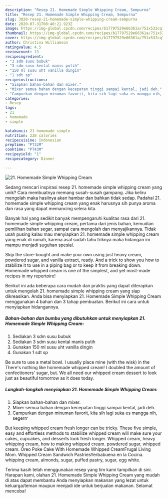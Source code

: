 ```yaml
---
description: "Resep 21. Homemade Simple Whipping Cream, Sempurna"
title: "Resep 21. Homemade Simple Whipping Cream, Sempurna"
slug: 3020-resep-21-homemade-simple-whipping-cream-sempurna
date: 2020-07-31T08:40:21.923Z
image: https://img-global.cpcdn.com/recipes/b17797529e66361a/751x532cq70/21-homemade-simple-whipping-cream-foto-resep-utama.jpg
thumbnail: https://img-global.cpcdn.com/recipes/b17797529e66361a/751x532cq70/21-homemade-simple-whipping-cream-foto-resep-utama.jpg
cover: https://img-global.cpcdn.com/recipes/b17797529e66361a/751x532cq70/21-homemade-simple-whipping-cream-foto-resep-utama.jpg
author: Christina Williamson
ratingvalue: 4.5
reviewcount: 13
recipeingredient:
- "3 sdm susu bubuk"
- "3 sdm susu kental manis putih"
- "150 ml susu uht vanilla dingin"
- "1 sdt sp"
recipeinstructions:
- "Siapkan bahan-bahan dan mixer."
- "Mixer semua bahan dengan kecepatan tinggi sampai kental, jadi deh."
- "Campurkan dengan minuman favorit, kita sih lagi suka es mangga nih, segerrr"
categories:
- Resep
tags:
- 21
- homemade
- simple

katakunci: 21 homemade simple 
nutrition: 228 calories
recipecuisine: Indonesian
preptime: "PT32M"
cooktime: "PT43M"
recipeyield: "1"
recipecategory: Dinner

---
```



![21. Homemade Simple Whipping Cream](https://img-global.cpcdn.com/recipes/b17797529e66361a/751x532cq70/21-homemade-simple-whipping-cream-foto-resep-utama.jpg)

Sedang mencari inspirasi resep 21. homemade simple whipping cream yang unik? Cara membuatnya memang susah-susah gampang. Jika keliru mengolah maka hasilnya akan hambar dan bahkan tidak sedap. Padahal 21. homemade simple whipping cream yang enak harusnya sih punya aroma dan rasa yang dapat memancing selera kita.

Banyak hal yang sedikit banyak mempengaruhi kualitas rasa dari 21. homemade simple whipping cream, pertama dari jenis bahan, kemudian pemilihan bahan segar, sampai cara mengolah dan menyajikannya. Tidak usah pusing kalau mau menyiapkan 21. homemade simple whipping cream yang enak di rumah, karena asal sudah tahu triknya maka hidangan ini mampu menjadi suguhan spesial.

Skip the store-bought and make your own using just heavy cream, powdered sugar, and vanilla extract, ready. And a trick to show you how to stabilize it to use in a piping bag or to keep it from breaking down. Homemade whipped cream is one of the simplest, and yet most-made recipes in my repertoire!


Berikut ini ada beberapa cara mudah dan praktis yang dapat diterapkan untuk mengolah 21. homemade simple whipping cream yang siap dikreasikan. Anda bisa menyiapkan 21. Homemade Simple Whipping Cream menggunakan 4 bahan dan 3 tahap pembuatan. Berikut ini cara untuk menyiapkan hidangannya.

<!--inarticleads1-->

##### Bahan-bahan dan bumbu yang dibutuhkan untuk menyiapkan 21. Homemade Simple Whipping Cream:

1. Sediakan 3 sdm susu bubuk
1. Sediakan 3 sdm susu kental manis putih
1. Gunakan 150 ml susu uht vanilla dingin
1. Gunakan 1 sdt sp


Be sure to use a metal bowl. I usually place mine (with the wisk) in the There&#39;s nothing like homemade whipped cream! I doubled the amount of confectioners&#39; sugar, but. We all need our whipped cream dessert to look just as beautiful tomorrow as it does today. 

<!--inarticleads2-->

##### Langkah-langkah menyiapkan 21. Homemade Simple Whipping Cream:

1. Siapkan bahan-bahan dan mixer.
1. Mixer semua bahan dengan kecepatan tinggi sampai kental, jadi deh.
1. Campurkan dengan minuman favorit, kita sih lagi suka es mangga nih, segerrr


But keeping whipped cream fresh longer can be tricky. These five simple, easy and effortless methods to stabilize whipped cream will make sure your cakes, cupcakes, and desserts look fresh longer. Whipped cream, heavy whipping cream, how to making whipped cream. powdered sugar, whipped cream. Oreo Poke Cake With Homemade Whipped CreamFrugal Living Mom. Whipped Cream Sandwich PastriesYerbabuena en la Cocina. whipping cream, almonds, sugar, puffed pastry, sugar, egg white. 

Terima kasih telah menggunakan resep yang tim kami tampilkan di sini. Harapan kami, olahan 21. Homemade Simple Whipping Cream yang mudah di atas dapat membantu Anda menyiapkan makanan yang lezat untuk keluarga/teman maupun menjadi ide untuk berjualan makanan. Selamat mencoba!
